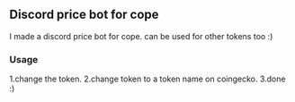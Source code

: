 ## Discord price bot for cope
I made a discord price bot for cope. can be used for other tokens too :)

### Usage
1.change the token.
2.change token to a token name on coingecko.
3.done :)
